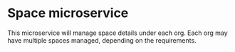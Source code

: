 # Space microservice

This microservice will manage space details under each org. Each org may have multiple spaces managed,
depending on the requirements.

